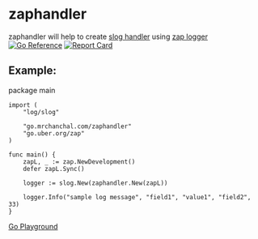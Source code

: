 # zaphandler

zaphandler will help to create [slog handler](https://pkg.go.dev/golang.org/x/exp/slog#Handler) using [zap logger](https://pkg.go.dev/go.uber.org/zap) [![Go Reference](https://pkg.go.dev/badge/go.mrchanchal.com/zaphandler.svg)](https://pkg.go.dev/go.mrchanchal.com/zaphandler) [![Report Card](https://goreportcard.com/badge/go.mrchanchal.com/zaphandler)](https://goreportcard.com/report/go.mrchanchal.com/zaphandler)

## Example:

package main

    import (
        "log/slog"

        "go.mrchanchal.com/zaphandler"
        "go.uber.org/zap"
    )

    func main() {
        zapL, _ := zap.NewDevelopment()
        defer zapL.Sync()

        logger := slog.New(zaphandler.New(zapL))

        logger.Info("sample log message", "field1", "value1", "field2", 33)
    }

[Go Playground](https://go.dev/play/p/R57ypgVRB8c?v=gotip)